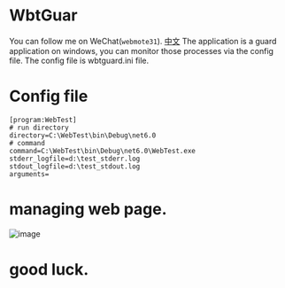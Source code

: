 # WbtGuar
You can follow me on WeChat(`webmote31`). [中文](./readme-zh.md)
The application is a guard application on windows, you can monitor those processes via the config file.
The config file is wbtguard.ini file.

# Config file
```
[program:WebTest]
# run directory
directory=C:\WebTest\bin\Debug\net6.0
# command
command=C:\WebTest\bin\Debug\net6.0\WebTest.exe
stderr_logfile=d:\test_stderr.log
stdout_logfile=d:\test_stdout.log
arguments=
```
# managing web page.
![image](https://user-images.githubusercontent.com/3210368/211051096-37f96786-f3d0-4537-bce2-5d5eb881b123.png)

# good luck.
